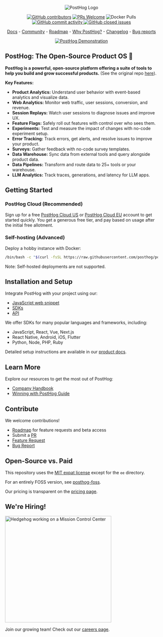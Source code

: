 <p align="center">
  <img alt="PostHog Logo" src="https://user-images.githubusercontent.com/65415371/205059737-c8a4f836-4889-4654-902e-f302b187b6a0.png">
</p>

<p align="center">
  <a href='https://posthog.com/contributors'><img alt="GitHub contributors" src="https://img.shields.io/github/contributors/posthog/posthog"/></a>
  <a href='http://makeapullrequest.com'><img alt='PRs Welcome' src='https://img.shields.io/badge/PRs-welcome-brightgreen.svg?style=shields'/></a>
  <img alt="Docker Pulls" src="https://img.shields.io/docker/pulls/posthog/posthog"/>
  <a href="https://github.com/PostHog/posthog/commits/master"><img alt="GitHub commit activity" src="https://img.shields.io/github/commit-activity/m/posthog/posthog"/> </a>
  <a href="https://github.com/PostHog/posthog/issues?q=is%3Aissue%20state%3Aclosed"><img alt="GitHub closed issues" src="https://img.shields.io/github/issues-closed/posthog/posthog"/> </a>
</p>

<p align="center">
  <a href="https://posthog.com/docs">Docs</a> - <a href="https://posthog.com/community">Community</a> - <a href="https://posthog.com/roadmap">Roadmap</a> - <a href="https://posthog.com/why">Why PostHog?</a> - <a href="https://posthog.com/changelog">Changelog</a> - <a href="https://github.com/PostHog/posthog/issues/new?assignees=&labels=bug&template=bug_report.md">Bug reports</a>
</p>

<p align="center">
  <a href="https://www.youtube.com/watch?v=2jQco8hEvTI">
    <img src="https://res.cloudinary.com/dmukukwp6/image/upload/demo_thumb_68d0d8d56d" alt="PostHog Demonstration">
  </a>
</p>

## PostHog: The Open-Source Product OS 🚀

**PostHog is a powerful, open-source platform offering a suite of tools to help you build and grow successful products.** (See the original repo [here](https://github.com/PostHog/posthog-foss)).

**Key Features:**

*   **Product Analytics:** Understand user behavior with event-based analytics and visualize data.
*   **Web Analytics:** Monitor web traffic, user sessions, conversion, and revenue.
*   **Session Replays:** Watch user sessions to diagnose issues and improve UX.
*   **Feature Flags:** Safely roll out features with control over who sees them.
*   **Experiments:** Test and measure the impact of changes with no-code experiment setup.
*   **Error Tracking:** Track errors, get alerts, and resolve issues to improve your product.
*   **Surveys:** Gather feedback with no-code survey templates.
*   **Data Warehouse:** Sync data from external tools and query alongside product data.
*   **Data Pipelines:** Transform and route data to 25+ tools or your warehouse.
*   **LLM Analytics:** Track traces, generations, and latency for LLM apps.

## Getting Started

### PostHog Cloud (Recommended)

Sign up for a free [PostHog Cloud US](https://us.posthog.com/signup) or [PostHog Cloud EU](https://eu.posthog.com/signup) account to get started quickly.  You get a generous free tier, and pay based on usage after the initial free allotment.

### Self-hosting (Advanced)

Deploy a hobby instance with Docker:

```bash
/bin/bash -c "$(curl -fsSL https://raw.githubusercontent.com/posthog/posthog/HEAD/bin/deploy-hobby)"
```

Note: Self-hosted deployments are not supported.

## Installation and Setup

Integrate PostHog with your project using our:

*   [JavaScript web snippet](https://posthog.com/docs/getting-started/install?tab=snippet)
*   [SDKs](https://posthog.com/docs/getting-started/install?tab=sdks)
*   [API](https://posthog.com/docs/getting-started/install?tab=api)

We offer SDKs for many popular languages and frameworks, including:

*   JavaScript, React, Vue, Next.js
*   React Native, Android, iOS, Flutter
*   Python, Node, PHP, Ruby

Detailed setup instructions are available in our [product docs](https://posthog.com/docs/product-os).

## Learn More

Explore our resources to get the most out of PostHog:

*   [Company Handbook](https://posthog.com/handbook)
*   [Winning with PostHog Guide](https://posthog.com/docs/new-to-posthog/getting-hogpilled)

## Contribute

We welcome contributions!

*   [Roadmap](https://posthog.com/roadmap) for feature requests and beta access
*   Submit a [PR](https://posthog.com/handbook/engineering/developing-locally)
*   [Feature Request](https://github.com/PostHog/posthog/issues/new?assignees=&labels=enhancement%2C+feature&template=feature_request.md)
*   [Bug Report](https://github.com/PostHog/posthog/issues/new?assignees=&labels=bug&template=bug_report.md)

## Open-Source vs. Paid

This repository uses the [MIT expat license](https://github.com/PostHog/posthog/blob/master/LICENSE) except for the `ee` directory.

For an entirely FOSS version, see [posthog-foss](https://github.com/PostHog/posthog-foss).

Our pricing is transparent on the [pricing page](https://posthog.com/pricing).

## We're Hiring!

<img src="https://res.cloudinary.com/dmukukwp6/image/upload/v1/posthog.com/src/components/Home/images/mission-control-hog" alt="Hedgehog working on a Mission Control Center" width="350px"/>

Join our growing team! Check out our [careers page](https://posthog.com/careers).